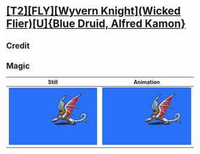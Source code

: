 # [\[T2\]\[FLY\]\[Wyvern Knight\]\(Wicked Flier\)\[U\]{Blue Druid, Alfred Kamon}](../)

## Credit


	
## Magic

| Still | Animation |
| :---: | :-------: |
| ![Magic still](./Magic_000.png) | ![Magic animation](./Magic.gif) |

